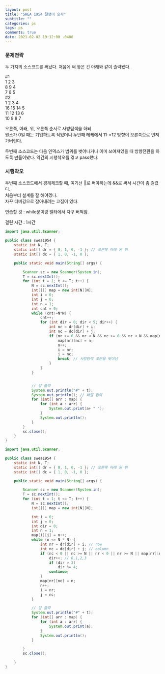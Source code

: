 ```yaml
---
layout: post
title: "SWEA 1954 달팽이 숫자"
subtitle: ""
categories: ps
tags: ps
comments: true
date: 2021-02-02 19:12:00 -0400
---
```


### 문제전략    
두 가지의 소스코드를 써놨다. 
처음에 써 놓은 건 아래와 같이 출력됐다.

#1    
1 2 3  
8 9 4  
7 6 5  
#2  
1 2 3 4  
16 15 14 5  
11 12 13 6  
10 9 8 7  

오른쪽, 아래, 위, 오른쪽 순서로 사방탐색을 하되	 
원소가 0일 때는 기입하도록 적었더니 두번째 테케에서 11->12 방향이 오른쪽으로 먼저 가버린다.  

두번째 소스코드는 다음 인덱스가 범위를 벗어나거나 이미 쓰여져있을 때 방향전환을 하도록 만들어봤다. 약간의 시행착오를 겪고 pass했다.	 

### 시행착오  
두번째 소스코드에서 경계체크할 때, 여기선 ||로 써야하는데 &&로 써서 시간이 좀 걸렸다.  
처음부터 설계를 잘 해야겠다.  
자꾸 디버깅으로 잡아내려는 고집이 있다.  

연습할 것 : while문이랑 델타에서 자꾸 버벅임. 

걸린 시간 : 1시간  


```java
import java.util.Scanner;

public class swea1954 {
	static int N, T;
	static int[] dr = { 0, 1, 0, -1 }; // 오른쪽 아래 왼 위
	static int[] dc = { 1, 0, -1, 0 };

	public static void main(String[] args) {

		Scanner sc = new Scanner(System.in);
		T = sc.nextInt();
		for (int t = 1; t <= T; t++) {
			N = sc.nextInt();
			int[][] map = new int[N][N];
			int i = 0;
			int j = 0;
			int n = 1;
			int cnt = 0;
			while (cnt!=N*N) {
				cnt++;
				for (int dir = 0; dir < 5; dir++) {
					int nr = dr[dir] + i;
					int nc = dc[dir] + j;
					if (nr >= 0 && nr < N && nc >= 0 && nc < N && map[nr][nc] == 0) {
						map[nr][nc] = n;
						n++;
						i = nr;
						j = nc;
						break; // 사방탐색 포문을 벗어남
					}
				}
			}


			// 답 출력
			System.out.println("#" + t);
			System.out.println(); // 배열 입력
			for (int[] arr : map) {
				for (int a : arr) {
					System.out.print(a+ " ");
				}
				System.out.println();
			}
		}
		sc.close();
	}
}


```

```java
import java.util.Scanner;

public class swea1954 {
	static int N, T;
	static int[] dr = { 0, 1, 0, -1 }; // 오른쪽 아래 왼 위
	static int[] dc = { 1, 0, -1, 0 };

	public static void main(String[] args) {

		Scanner sc = new Scanner(System.in);
		T = sc.nextInt();
		for (int t = 1; t <= T; t++) {
			N = sc.nextInt();
			int[][] map = new int[N][N];

			int i = 0;
			int j = 0;
			int dir = 0;
			int n = 1;
			map[i][j] = n++;
			while (n <= N * N) {
				int nr = dr[dir] + i; // row
				int nc = dc[dir] + j; // column
				if (nc < 0 || nc >= N || nr < 0 || nr >= N || map[nr][nc] > 0) {// 범위밖이거나 이미 값이 있으면
					dir++; // 0,1,2,3
					if (dir > 3)
						dir %= 4;
					continue;
				}
				map[nr][nc] = n;
				n++;
				i = nr;
				j = nc;
			}

			// 답 출력
			System.out.println("#" + t);
			for (int[] arr : map) {
				for (int a : arr) {
					System.out.print(a);
				}
				System.out.println();
			}

		}
		sc.close();

	}
}

```